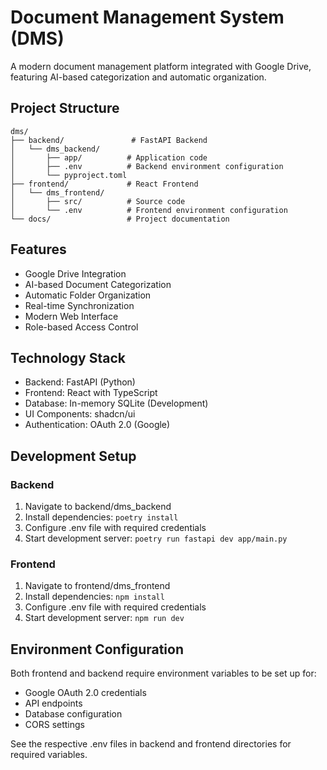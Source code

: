 # Document Management System (DMS)

A modern document management platform integrated with Google Drive, featuring AI-based categorization and automatic organization.

## Project Structure

```
dms/
├── backend/               # FastAPI Backend
│   └── dms_backend/
│       ├── app/          # Application code
│       ├── .env          # Backend environment configuration
│       └── pyproject.toml
├── frontend/             # React Frontend
│   └── dms_frontend/
│       ├── src/          # Source code
│       └── .env          # Frontend environment configuration
└── docs/                 # Project documentation
```

## Features

- Google Drive Integration
- AI-based Document Categorization
- Automatic Folder Organization
- Real-time Synchronization
- Modern Web Interface
- Role-based Access Control

## Technology Stack

- Backend: FastAPI (Python)
- Frontend: React with TypeScript
- Database: In-memory SQLite (Development)
- UI Components: shadcn/ui
- Authentication: OAuth 2.0 (Google)

## Development Setup

### Backend
1. Navigate to backend/dms_backend
2. Install dependencies: `poetry install`
3. Configure .env file with required credentials
4. Start development server: `poetry run fastapi dev app/main.py`

### Frontend
1. Navigate to frontend/dms_frontend
2. Install dependencies: `npm install`
3. Configure .env file with required credentials
4. Start development server: `npm run dev`

## Environment Configuration

Both frontend and backend require environment variables to be set up for:
- Google OAuth 2.0 credentials
- API endpoints
- Database configuration
- CORS settings

See the respective .env files in backend and frontend directories for required variables.
